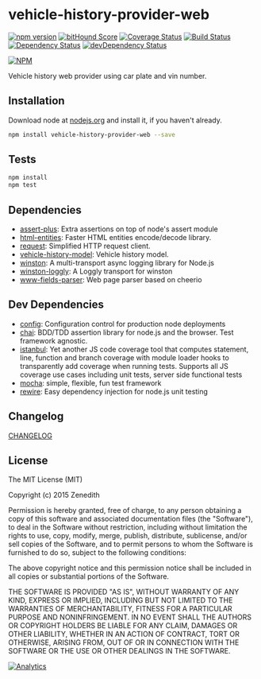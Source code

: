 # vehicle-history-provider-web
[![npm version](https://badge.fury.io/js/vehicle-history-provider-web.svg)](http://badge.fury.io/js/vehicle-history-provider-web)
[![bitHound Score](https://www.bithound.io/github/vehicle-history/npm-vehicle-history-provider-web/badges/score.svg)](https://www.bithound.io/github/vehicle-history/npm-vehicle-history-provider-web)
[![Coverage Status](https://coveralls.io/repos/vehicle-history/npm-vehicle-history-provider-web/badge.svg?branch=master)](https://coveralls.io/r/vehicle-history/npm-vehicle-history-provider-web?branch=master)
[![Build Status](https://travis-ci.org/vehicle-history/npm-vehicle-history-provider-web.svg?branch=master)](https://travis-ci.org/vehicle-history/npm-vehicle-history-provider-web)
[![Dependency Status](https://david-dm.org/vehicle-history/npm-vehicle-history-provider-web.svg)](https://david-dm.org/vehicle-history/npm-vehicle-history-provider-web)
[![devDependency Status](https://david-dm.org/vehicle-history/npm-vehicle-history-provider-web/dev-status.svg)](https://david-dm.org/vehicle-history/npm-vehicle-history-provider-web#info=devDependencies)

[![NPM](https://nodei.co/npm/vehicle-history-provider-web.png?downloads=true&downloadRank=true&stars=true)](https://nodei.co/npm/vehicle-history-provider-web/)

Vehicle history web provider using car plate and vin number.

## Installation

Download node at [nodejs.org](http://nodejs.org) and install it, if you haven't already.

```sh
npm install vehicle-history-provider-web --save
```


## Tests

```sh
npm install
npm test
```

## Dependencies

- [assert-plus](https://github.com/mcavage/node-assert-plus): Extra assertions on top of node&#39;s assert module
- [html-entities](https://github.com/mdevils/node-html-entities): Faster HTML entities encode/decode library.
- [request](https://github.com/request/request): Simplified HTTP request client.
- [vehicle-history-model](https://github.com/vehicle-history/npm-vehicle-history-model): Vehicle history model.
- [winston](https://github.com/flatiron/winston): A multi-transport async logging library for Node.js
- [winston-loggly](https://github.com/indexzero/winston-loggly): A Loggly transport for winston
- [www-fields-parser](https://github.com/Zenedith/npm-www-fields-parser): Web page parser based on cheerio

## Dev Dependencies

- [config](https://github.com/lorenwest/node-config): Configuration control for production node deployments
- [chai](https://github.com/chaijs/chai): BDD/TDD assertion library for node.js and the browser. Test framework agnostic.
- [istanbul](https://github.com/gotwarlost/istanbul): Yet another JS code coverage tool that computes statement, line, function and branch coverage with module loader hooks to transparently add coverage when running tests. Supports all JS coverage use cases including unit tests, server side functional tests
- [mocha](https://github.com/mochajs/mocha): simple, flexible, fun test framework
- [rewire](https://github.com/jhnns/rewire): Easy dependency injection for node.js unit testing

## Changelog

[CHANGELOG](CHANGELOG.md)


## License
The MIT License (MIT)

Copyright (c) 2015 Zenedith

Permission is hereby granted, free of charge, to any person obtaining a copy
of this software and associated documentation files (the "Software"), to deal
in the Software without restriction, including without limitation the rights
to use, copy, modify, merge, publish, distribute, sublicense, and/or sell
copies of the Software, and to permit persons to whom the Software is
furnished to do so, subject to the following conditions:

The above copyright notice and this permission notice shall be included in all
copies or substantial portions of the Software.

THE SOFTWARE IS PROVIDED "AS IS", WITHOUT WARRANTY OF ANY KIND, EXPRESS OR
IMPLIED, INCLUDING BUT NOT LIMITED TO THE WARRANTIES OF MERCHANTABILITY,
FITNESS FOR A PARTICULAR PURPOSE AND NONINFRINGEMENT. IN NO EVENT SHALL THE
AUTHORS OR COPYRIGHT HOLDERS BE LIABLE FOR ANY CLAIM, DAMAGES OR OTHER
LIABILITY, WHETHER IN AN ACTION OF CONTRACT, TORT OR OTHERWISE, ARISING FROM,
OUT OF OR IN CONNECTION WITH THE SOFTWARE OR THE USE OR OTHER DEALINGS IN THE
SOFTWARE.

[![Analytics](https://ga-beacon.appspot.com/UA-73556414-1/npm-vehicle-history-provider-web/readme?pixel)](https://github.com/vehicle-history/npm-vehicle-history-provider-web)
